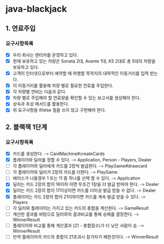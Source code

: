 # java-blackjack

## 1. 연료주입

### 요구사항목록

- [x] 우리 회사는 렌터카를 운영하고 있다.
- [x] 현재 보유하고 있는 차량은 Sonata 2대, Avante 1대, K5 2대로 총 5대의 차량을 보유하고 있다.
- [x] 고객이 인터넷으로부터 예약할 때 여행할 목적지의 대략적인 이동거리를 입력 받는다.
- [x] 이 이동거리를 활용해 차량 별로 필요한 연료를 주입한다.
- [x] 각 차량별 연비는 다음과 같다.
- [x] 차량 별로 주입해야 할 연료량을 확인할 수 있는 보고서를 생성해야 한다.
- [x] 상속과 추상 메서드를 활용한다.
- [x] 위 요구사항을 if/else 절을 쓰지 않고 구현해야 한다.

## 2. 블랙잭 1단계

### 요구사항목록
- [x] 카드를 생성한다. -> CardMachine#createCards
- [x] 플레이어와 딜러를 정할 수 있다. -> Application, Person - Players, Dealer 
- [ ] 각 플레이어와 딜러에게 카드를 2장씩 발급한다. -> PlayGame#drawcard 
- [ ] 각 플레이어와 딜러가 2장의 카드를 더한다. -> PlayGame
- [ ] 에이스가 나올경우 1 또는 11 중 하나를 선택 할 수 있다. -> Application
- [x] 딜러는 카드 2장의 합이 16이하 이면 무조건 1장을 더 발급 받아야 한다. -> Dealer
- [x] 딜러는 카드 2장의 합이 17이상이면 카드를 더이상 발급 받을 수 없다. -> Dealer
- [x] 플레이어는 카드 2장의 합이 21이하이면 카드를 계속 발급 받을 수 있다. -> Players
- [ ] 각 딜러와 플레이어는 가지고 있는 카드의 총합을 계산한다. -> GameResult
- [ ] 계산한 결과를 바탕으로 딜러와의 결과비교를 통해 승패를 결정한다. -> WinnerResult
- [ ] 플레이어와 비교를 통해 계산결과 (21 - 총합점수)가 더 낮은 사람이 승.  -> WinnerResult 
- [ ] 만약 플레이어의 카드의 총합이 21초과시 참가자가 패한것이다. -> WinnerResult